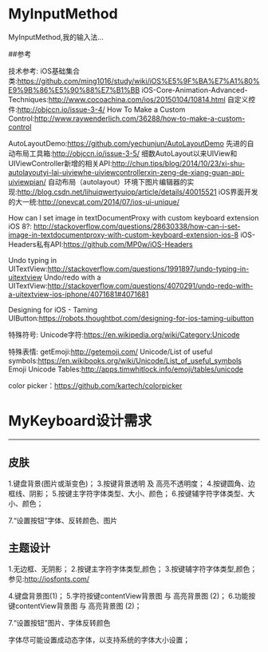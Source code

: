 # MyInputMethod
MyInputMethod,我的输入法...


##参考

技术参考:
iOS基础集合类:https://github.com/ming1016/study/wiki/iOS%E5%9F%BA%E7%A1%80%E9%9B%86%E5%90%88%E7%B1%BB
iOS-Core-Animation-Advanced-Techniques:http://www.cocoachina.com/ios/20150104/10814.html
自定义控件:http://objccn.io/issue-3-4/
How To Make a Custom Control:http://www.raywenderlich.com/36288/how-to-make-a-custom-control

AutoLayoutDemo:https://github.com/yechunjun/AutoLayoutDemo
先进的自动布局工具箱:http://objccn.io/issue-3-5/
细数AutoLayout以来UIView和UIViewController新增的相关API:http://chun.tips/blog/2014/10/23/xi-shu-autolayoutyi-lai-uiviewhe-uiviewcontrollerxin-zeng-de-xiang-guan-api-uiviewpian/
自动布局（autolayout）环境下图片编辑器的实现:http://blog.csdn.net/lihuiqwertyuiop/article/details/40015521
iOS界面开发的大一统:http://onevcat.com/2014/07/ios-ui-unique/


How can I set image in textDocumentProxy with custom keyboard extension iOS 8?:
http://stackoverflow.com/questions/28630338/how-can-i-set-image-in-textdocumentproxy-with-custom-keyboard-extension-ios-8
iOS-Headers私有API:https://github.com/MP0w/iOS-Headers


Undo typing in UITextView:http://stackoverflow.com/questions/1991897/undo-typing-in-uitextview
Undo/redo with a UITextView:http://stackoverflow.com/questions/4070291/undo-redo-with-a-uitextview-ios-iphone/4071681#4071681

Designing for iOS - Taming UIButton:https://robots.thoughtbot.com/designing-for-ios-taming-uibutton


特殊符号:
Unicode字符:https://en.wikipedia.org/wiki/Category:Unicode


特殊表情:
getEmoji:http://getemoji.com/
Unicode/List of useful symbols:https://en.wikibooks.org/wiki/Unicode/List_of_useful_symbols
Emoji Unicode Tables:http://apps.timwhitlock.info/emoji/tables/unicode


color picker：https://github.com/kartech/colorpicker


# MyKeyboard设计需求
-----------------

## 皮肤
1.键盘背景(图片或渐变色)；
3.按键背景透明 及 高亮不透明度；
4.按键圆角、边框线、阴影；
5.按键主字符字体类型、大小、颜色；
6.按键辅字符字体类型、大小、颜色；

7.“设置按钮”字体、反转颜色、图片


## 主题设计
1.无边框、无阴影；
2.按键主字符字体类型,颜色；
3.按键辅字符字体类型,颜色；
参见:http://iosfonts.com/

4.键盘背景图(1)；
5.字符按键contentView背景图 与 高亮背景图 (2)；
6.功能按键contentView背景图 与 高亮背景图 (2)；
	
7.“设置按钮”图片、字体反转颜色

字体尽可能设置成动态字体，以支持系统的字体大小设置；

